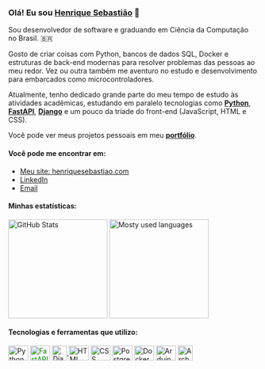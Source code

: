 <h3>Olá! Eu sou <a href="https://henriquesebastiao.com/about/ target="_blank"">Henrique Sebastião</a> 👋</h3>

<p>Sou desenvolvedor de software e graduando em Ciência da Computação no Brasil. 🇧🇷</p>
<p>Gosto de criar coisas com Python, bancos de dados SQL, Docker e estruturas de back-end modernas para resolver problemas das pessoas ao meu redor. Vez ou outra também me aventuro no estudo e desenvolvimento para embarcados como microcontroladores.</p>
<p>Atualmente, tenho dedicado grande parte do meu tempo de estudo às atividades acadêmicas, estudando em paralelo tecnologias como <a href="https://www.python.org/"  target="_blank"><b>Python</b></a>, <a href="https://fastapi.tiangolo.com/"  target="_blank"><b>FastAPI</b></a>, <a href="https://www.djangoproject.com/"  target="_blank"><b>Django</b></a> e um pouco da tríade do front-end (JavaScript, HTML e CSS).</p>
<p>Você pode ver meus projetos pessoais em meu <a href="https://henriquesebastiao.com/portfolio/" target="_blank"><b>portfólio</b></a>.</p>

#### Você pode me encontrar em:

<ul>
  <li><a href="https://henriquesebastiao.com/" target="_blank">Meu site: henriquesebastiao.com</a></li>
  <li><a href="https://henriquesebastiao.com/linkedin/" target="_blank">LinkedIn</a></li>
  <li><a href="mailto:contato@henriquesebastiao.com" target="_blank">Email</a></li>
</ul>

#### Minhas estatísticas:

<div style="display: inline_block">
  <picture>
    <source media="(prefers-color-scheme: dark)" srcset="https://github-readme-stats.vercel.app/api?username=henriquesebastiao&theme=github_dark&show_icons=true&icon_color=4B8DDA&border_color=3D444D&locale=pt-br&custom_title=Contribuições&border_radius=5">
    <img height=200 align="center" src="https://github-readme-stats.vercel.app/api?username=henriquesebastiao&theme=default&show_icons=true&icon_color=4B8DDA&border_color=D1D9E0&locale=pt-br&custom_title=Contribuições&border_radius=5" target="_blank" alt="GitHub Stats">
  </picture>
  <picture>
    <source media="(prefers-color-scheme: dark)" srcset="https://github-readme-stats.vercel.app/api/top-langs/?username=henriquesebastiao&locale=pt-br&layout=compact&theme=github_dark&exclude_repo=modernizacao-manejo&border_color=3D444D&border_radius=5&langs_count=8&card_width=340">
    <img height=200 align="center" src="https://github-readme-stats.vercel.app/api/top-langs/?username=henriquesebastiao&locale=pt-br&layout=compact&theme=default&exclude_repo=modernizacao-manejo&border_color=D1D9E0&border_radius=5&langs_count=8&card_width=340" target="_blank" alt="Mosty used languages">
  </picture>
</div>

#### Tecnologias e ferramentas que utilizo:

[<img align="center" alt="Python" height="30" width="40" src="https://cdn.jsdelivr.net/gh/devicons/devicon@latest/icons/python/python-original.svg">][python]
[<img align="center" alt="FastAPI" height="30" width="40" style="color: green;" src="https://github.com/user-attachments/assets/bd6f7bb5-72f7-4081-8735-616a1bf2f614">][fastapi]
[
  <picture>
    <source media="(prefers-color-scheme: dark)" srcset="https://github.com/user-attachments/assets/076c1d10-20b3-4f47-a000-696f3b1d0dc5">
    <img align="center" alt="Django" width="30px" src="https://cdn.jsdelivr.net/gh/devicons/devicon@latest/icons/django/django-plain.svg" target="_blank" alt="Django">
  </picture>
][django]
[<img align="center" alt="HTML" height="30" width="40" src="https://cdn.jsdelivr.net/gh/devicons/devicon@latest/icons/html5/html5-original.svg">][html]
[<img align="center" alt="CSS" height="30" width="40" src="https://cdn.jsdelivr.net/gh/devicons/devicon@latest/icons/css3/css3-original.svg">][css]
[<img align="center" alt="PostgreSQL" height="30" width="40" src="https://cdn.jsdelivr.net/gh/devicons/devicon@latest/icons/postgresql/postgresql-plain.svg">][postgresql]
[<img align="center" alt="Docker" height="30" width="40" src="https://github.com/user-attachments/assets/a560e720-28f1-4838-91cc-1844dec0c988">][docker]
[<img align="center" alt="Arduino" height="30" width="40" src="https://github.com/user-attachments/assets/6517ed9c-e8db-491e-bd26-8bf858bf43e3">][arduino]
[<img align="center" alt="Arch Linux" width="30px" src="https://github.com/user-attachments/assets/40578128-d1a2-45a6-912a-2641505a7f42">][archlinux]

[python]: https://www.python.org/
[fastapi]: https://fastapi.tiangolo.com/
[django]: https://www.djangoproject.com/
[html]: https://developer.mozilla.org/pt-BR/docs/Web/HTML
[css]: https://developer.mozilla.org/pt-BR/docs/Web/CSS
[postgresql]: https://www.postgresql.org/
[docker]: https://www.docker.com/
[arduino]: https://www.arduino.cc/
[archlinux]: https://archlinux.org/
